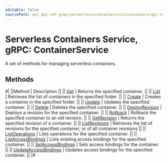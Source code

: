 ```yaml
---
editable: false
sourcePath: en/_api-ref-grpc/serverless/containers/v1/containers/api-ref/grpc/Container/index.md
---
```


# Serverless Containers Service, gRPC: ContainerService

A set of methods for managing serverless containers.

## Methods

#|
||Method | Description ||
|| [Get](get.md) | Returns the specified container. ||
|| [List](list.md) | Retrieves the list of containers in the specified folder. ||
|| [Create](create.md) | Creates a container in the specified folder. ||
|| [Update](update.md) | Updates the specified container. ||
|| [Delete](delete.md) | Deletes the specified container. ||
|| [DeployRevision](deployRevision.md) | Deploys a revision for the specified container. ||
|| [Rollback](rollback.md) | Rollback the specified container to an old revision. ||
|| [GetRevision](getRevision.md) | Returns the specified revision of a container. ||
|| [ListRevisions](listRevisions.md) | Retrieves the list of revisions for the specified container, or of all container revisions ||
|| [ListOperations](listOperations.md) | Lists operations for the specified container. ||
|| [ListAccessBindings](listAccessBindings.md) | Lists existing access bindings for the specified container. ||
|| [SetAccessBindings](setAccessBindings.md) | Sets access bindings for the container. ||
|| [UpdateAccessBindings](updateAccessBindings.md) | Updates access bindings for the specified container. ||
|#